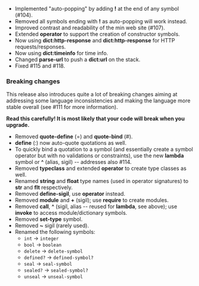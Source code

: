* Implemented "auto-popping" by adding **!** at the end of any symbol (#104).
* Removed all symbols ending with **!** as auto-popping will work instead.
* Improved contrast and readability of the min web site (#107).
* Extended **operator** to support the creation of constructor symbols.
* Now using **dict:http-response** and **dict:http-response** for HTTP requests/responses.
* Now using **dict:timeinfo** for time info.
* Changed **parse-url** to push a **dict:url** on the stack.
* Fixed #115 and #118.

### Breaking changes

This release also introduces quite a lot of breaking changes aiming at addressing some language inconsistencies and making the language more stable overall (see #111 for more information).

**Read this carefully! It is most likely that your code will break when you upgrade.**


* Removed **quote-define** (=) and **quote-bind** (#).
* **define** (:) now auto-quote quotations as well.
* To quickly bind a quotation to a symbol (and essentially create a symbol operator but with no validations or constraints), use the new **lambda** symbol or **^** (alias, sigil) -- addresses also #114.
* Removed **typeclass** and extended **operator** to create type classes as well.
* Renamed **string** and **float** type names (used in operator signatures) to **str** and **flt** respectively.
* Removed **define-sigil**, use **operator** instead.
* Removed **module** and **+** (sigil); use **require** to create modules.
* Removed **call**, **^** (sigil, alias -- reused for **lambda**, see above); use **invoke** to access module/dictionary symbols.
* Removed **set-type** symbol.
* Removed **~** sigil (rarely used).
* Renamed the following symbols:
  * `int` -> `integer`
  * `bool` -> `boolean`
  * `delete` -> `delete-symbol`
  * `defined?` -> `defined-symbol?`
  * `seal` -> `seal-symbol`
  * `sealed?` -> `sealed-symbol?`
  * `unseal` -> `unseal-symbol`
